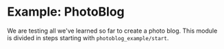 <!-- markdownlint-disable -->

# Example: PhotoBlog

We are testing all we've learned so far to create a photo blog. This module is divided in steps starting with `photoblog_example/start`.

